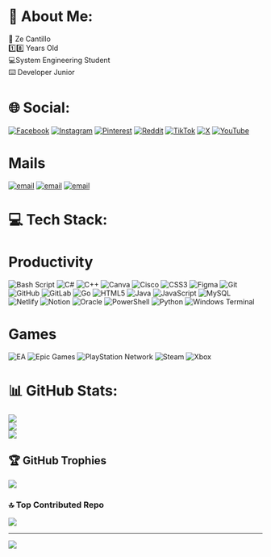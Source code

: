 # 💫 About Me:
👾 Ze Cantillo <br>1️⃣8️⃣ Years Old<br>💻System Engineering Student<br>⌨️ Developer Junior


# 🌐 Social:
[![Facebook](https://img.shields.io/badge/Facebook-%231877F2.svg?logo=Facebook&logoColor=white)](https://facebook.com/zkntillo)
[![Instagram](https://img.shields.io/badge/Instagram-%23E4405F.svg?logo=Instagram&logoColor=white)](https://instagram.com/zkntillo)
[![Pinterest](https://img.shields.io/badge/Pinterest-%23E60023.svg?logo=Pinterest&logoColor=white)](https://pinterest.com/zkntillo)
[![Reddit](https://img.shields.io/badge/Reddit-%23FF4500.svg?logo=Reddit&logoColor=white)](https://reddit.com/user/Uzer_7)
[![TikTok](https://img.shields.io/badge/TikTok-%23000000.svg?logo=TikTok&logoColor=white)](https://tiktok.com/@zkntillo)
[![X](https://img.shields.io/badge/X-black.svg?logo=X&logoColor=white)](https://x.com/zkc_1100)
[![YouTube](https://img.shields.io/badge/YouTube-%23FF0000.svg?logo=YouTube&logoColor=white)](https://youtube.com/@Uzr_7)

# Mails
[![email](https://img.shields.io/badge/Email-D14836?logo=gmail&logoColor=white)](mailto:zkc.uzr@gmail.com)
[![email](https://img.shields.io/badge/Email-D14836?logo=gmail&logoColor=white)](mailto:zkc.uzr@outlook.com) 
[![email](https://img.shields.io/badge/Email-D14836?logo=gmail&logoColor=white)](mailto:zkc.eng@proton.me) 

# 💻 Tech Stack:

# Productivity

![Bash Script](https://img.shields.io/badge/bash_script-%23121011.svg?style=for-the-badge&logo=gnu-bash&logoColor=white)
![C#](https://img.shields.io/badge/c%23-%23239120.svg?style=for-the-badge&logo=csharp&logoColor=white)
![C++](https://img.shields.io/badge/c++-%2300599C.svg?style=for-the-badge&logo=c%2B%2B&logoColor=white)
![Canva](https://img.shields.io/badge/Canva-%2300C4CC.svg?style=for-the-badge&logo=Canva&logoColor=white)
![Cisco](https://img.shields.io/badge/cisco-%23049fd9.svg?style=for-the-badge&logo=cisco&logoColor=black)
![CSS3](https://img.shields.io/badge/css3-%231572B6.svg?style=for-the-badge&logo=css3&logoColor=white)
![Figma](https://img.shields.io/badge/figma-%23F24E1E.svg?style=for-the-badge&logo=figma&logoColor=white)
![Git](https://img.shields.io/badge/git-%23F05033.svg?style=for-the-badge&logo=git&logoColor=white)
![GitHub](https://img.shields.io/badge/github-%23121011.svg?style=for-the-badge&logo=github&logoColor=white)
![GitLab](https://img.shields.io/badge/gitlab-%23181717.svg?style=for-the-badge&logo=gitlab&logoColor=white)
![Go](https://img.shields.io/badge/go-%2300ADD8.svg?style=for-the-badge&logo=go&logoColor=white)
![HTML5](https://img.shields.io/badge/html5-%23E34F26.svg?style=for-the-badge&logo=html5&logoColor=white)
![Java](https://img.shields.io/badge/java-%23ED8B00.svg?style=for-the-badge&logo=openjdk&logoColor=white)
![JavaScript](https://img.shields.io/badge/javascript-%23323330.svg?style=for-the-badge&logo=javascript&logoColor=%23F7DF1E)
![MySQL](https://img.shields.io/badge/mysql-4479A1.svg?style=for-the-badge&logo=mysql&logoColor=white)
![Netlify](https://img.shields.io/badge/netlify-%23000000.svg?style=for-the-badge&logo=netlify&logoColor=#00C7B7)
![Notion](https://img.shields.io/badge/Notion-%23000000.svg?style=for-the-badge&logo=notion&logoColor=white)
![Oracle](https://img.shields.io/badge/Oracle-F80000?style=for-the-badge&logo=oracle&logoColor=white)
![PowerShell](https://img.shields.io/badge/PowerShell-%235391FE.svg?style=for-the-badge&logo=powershell&logoColor=white)
![Python](https://img.shields.io/badge/python-3670A0?style=for-the-badge&logo=python&logoColor=ffdd54)
![Windows Terminal](https://img.shields.io/badge/Windows%20Terminal-%234D4D4D.svg?style=for-the-badge&logo=windows-terminal&logoColor=white)


# Games

![EA](https://img.shields.io/badge/ea-%23000000.svg?style=for-the-badge&logo=ea&logoColor=white)
![Epic Games](https://img.shields.io/badge/epicgames-%23313131.svg?style=for-the-badge&logo=epicgames&logoColor=white)
![PlayStation Network](https://img.shields.io/badge/PSN-%230070D1.svg?style=for-the-badge&logo=Playstation&logoColor=white)
![Steam](https://img.shields.io/badge/steam-%23000000.svg?style=for-the-badge&logo=steam&logoColor=white)
![Xbox](https://img.shields.io/badge/xbox-%23107C10.svg?style=for-the-badge&logo=xbox&logoColor=white)

# 📊 GitHub Stats:
![](https://github-readme-stats.vercel.app/api?username=zkc-uzr&theme=nord&hide_border=false&include_all_commits=true&count_private=true)<br/>
![](https://nirzak-streak-stats.vercel.app/?user=zkc-uzr&theme=nord&hide_border=false)<br/>
![](https://github-readme-stats.vercel.app/api/top-langs/?username=zkc-uzr&theme=nord&hide_border=false&include_all_commits=true&count_private=true&layout=compact)

## 🏆 GitHub Trophies
![](https://github-profile-trophy.vercel.app/?username=zkc-uzr&theme=onedark&no-frame=false&no-bg=false&margin-w=4)

### 🔝 Top Contributed Repo
![](https://github-contributor-stats.vercel.app/api?username=zkc-uzr&limit=5&theme=tokyonight&combine_all_yearly_contributions=true)

---
[![](https://visitcount.itsvg.in/api?id=zkc-uzr&icon=2&color=13)](https://visitcount.itsvg.in)

<!-- Proudly created with GPRM ( https://gprm.itsvg.in ) -->
